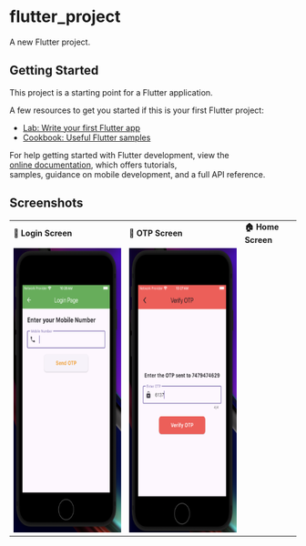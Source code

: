 # flutter_project

A new Flutter project.

## Getting Started

This project is a starting point for a Flutter application.

A few resources to get you started if this is your first Flutter project:

- [Lab: Write your first Flutter app](https://docs.flutter.dev/get-started/codelab)
- [Cookbook: Useful Flutter samples](https://docs.flutter.dev/cookbook)

For help getting started with Flutter development, view the  
[online documentation](https://docs.flutter.dev/), which offers tutorials,  
samples, guidance on mobile development, and a full API reference.

## Screenshots

<table>
  <tr>
    <td><b>🔐 Login Screen</b></td>
    <td><b>🔢 OTP Screen</b></td>
    <td><b>🏠 Home Screen</b></td>
  </tr>
  <tr>
    <td><img src="assets/images/loginScreen.png" alt="Login Screen" width="300" height="500"></td>
    <td><img src="assets/images/OtpScreen.png" alt="OTP Screen" width="300" height="500"></td>
  </tr>
</table>
